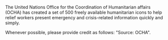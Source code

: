 The United Nations Office for the Coordination of Humanitarian affairs (OCHA) has created a set of 500 freely available humanitarian icons to help relief workers present emergency and crisis-related information quickly and simply.  

Whenever possible, please provide credit as follows: "Source: OCHA".  

